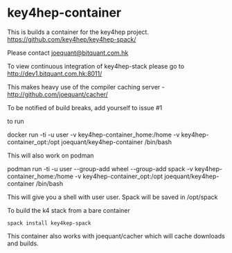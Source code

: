 # key4hep-container

This is builds a container for the key4hep project.  https://github.com/key4hep/key4hep-spack/

Please contact joequant@bitquant.com.hk

To view continuous integration of key4hep-stack please go to http://dev1.bitquant.com.hk:8011/

This makes heavy use of the compiler caching server - http://github.com/joequant/cacher/

To be notified of build breaks, add yourself to issue #1

to run

  docker run -ti -u user -v key4hep-container_home:/home -v key4hep-container_opt:/opt joequant/key4hep-container /bin/bash

This will also work on podman

  podman run -ti -u user --group-add wheel --group-add spack -v key4hep-container_home:/home -v key4hep-container_opt:/opt joequant/key4hep-container /bin/bash

This will give you a shell with user user.  Spack will be saved in /opt/spack

To build the k4 stack from a bare container

    spack install key4kep-spack

This container also works with joequant/cacher which will cache downloads
and builds.


